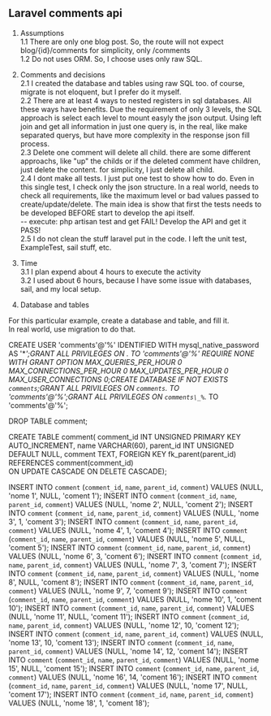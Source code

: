 ## Laravel comments api

1. Assumptions \
1.1 There are only one blog post. So, the route will not expect blog/{id}/comments for simplicity, only /comments \
1.2 Do not uses ORM. So, I choose uses only raw SQL. 



2. Comments and decisions \
2.1 I created the database and tables using raw SQL too. of course, migrate is not eloquent, but I prefer do it myself. \
2.2 There are at least 4 ways to nested registers in sql databases. All these ways have benefits. Due the requirement of only 3 levels, the SQL approach is select each level to mount easyly the json output. Using left join and get all information in just one query is, in the real, like make separated querys, but have more complexity in the response json fill process. \
2.3 Delete one comment will delete all child. there are some different approachs, like "up" the childs or if the deleted comment have children, just delete the content. for simplicity, I just delete all child. \
2.4 I dont make all tests. I just put one test to show how to do. Even in this single test, I check only the json structure. In a real world, needs to check all requirements, like the maximum level or bad values passed to create/update/delete. The main idea is show that first the tests needs to be developed BEFORE start to develop the api itself. \
-- execute: php artisan test    and get FAIL! Develop the API and get it PASS! \
2.5 I do not clean the stuff laravel put in the code. I left the unit test, ExampleTest, sail stuff, etc.

3. Time \
3.1 I plan expend about 4 hours to execute the activity\
3.2 I used about 6 hours, because I have some issue with databases, sail, and my local setup. 

4. Database and tables

For this particular example, create a database and table, and fill it. \
In real world, use migration to do that. 

CREATE USER 'comments'@'%' IDENTIFIED WITH mysql_native_password AS '***';GRANT ALL PRIVILEGES ON *.* TO 'comments'@'%' REQUIRE NONE WITH GRANT OPTION MAX_QUERIES_PER_HOUR 0 MAX_CONNECTIONS_PER_HOUR 0 MAX_UPDATES_PER_HOUR 0 MAX_USER_CONNECTIONS 0;CREATE DATABASE IF NOT EXISTS `comments`;GRANT ALL PRIVILEGES ON `comments`.* TO 'comments'@'%';GRANT ALL PRIVILEGES ON `comments\_%`.* TO 'comments'@'%';

DROP TABLE comment; 

CREATE TABLE comment(
comment_id INT UNSIGNED PRIMARY KEY AUTO_INCREMENT,
name VARCHAR(60),
parent_id INT UNSIGNED DEFAULT NULL,
comment TEXT,
FOREIGN KEY fk_parent(parent_id)
REFERENCES comment(comment_id)   
ON UPDATE CASCADE
ON DELETE CASCADE);

INSERT INTO `comment` (`comment_id`, `name`, `parent_id`, `comment`) VALUES (NULL, 'nome 1', NULL, 'coment 1');
INSERT INTO `comment` (`comment_id`, `name`, `parent_id`, `comment`) VALUES (NULL, 'nome 2', NULL, 'coment 2');
INSERT INTO `comment` (`comment_id`, `name`, `parent_id`, `comment`) VALUES (NULL, 'nome 3', 1, 'coment 3');
INSERT INTO `comment` (`comment_id`, `name`, `parent_id`, `comment`) VALUES (NULL, 'nome 4', 1, 'coment 4');
INSERT INTO `comment` (`comment_id`, `name`, `parent_id`, `comment`) VALUES (NULL, 'nome 5', NULL, 'coment 5');
INSERT INTO `comment` (`comment_id`, `name`, `parent_id`, `comment`) VALUES (NULL, 'nome 6', 3, 'coment 6');
INSERT INTO `comment` (`comment_id`, `name`, `parent_id`, `comment`) VALUES (NULL, 'nome 7', 3, 'coment 7');
INSERT INTO `comment` (`comment_id`, `name`, `parent_id`, `comment`) VALUES (NULL, 'nome 8', NULL, 'coment 8');
INSERT INTO `comment` (`comment_id`, `name`, `parent_id`, `comment`) VALUES (NULL, 'nome 9', 7, 'coment 9');
INSERT INTO `comment` (`comment_id`, `name`, `parent_id`, `comment`) VALUES (NULL, 'nome 10', 1, 'coment 10');
INSERT INTO `comment` (`comment_id`, `name`, `parent_id`, `comment`) VALUES (NULL, 'nome 11', NULL, 'coment 11');
INSERT INTO `comment` (`comment_id`, `name`, `parent_id`, `comment`) VALUES (NULL, 'nome 12', 10, 'coment 12');
INSERT INTO `comment` (`comment_id`, `name`, `parent_id`, `comment`) VALUES (NULL, 'nome 13', 10, 'coment 13');
INSERT INTO `comment` (`comment_id`, `name`, `parent_id`, `comment`) VALUES (NULL, 'nome 14', 12, 'coment 14');
INSERT INTO `comment` (`comment_id`, `name`, `parent_id`, `comment`) VALUES (NULL, 'nome 15', NULL, 'coment 15');
INSERT INTO `comment` (`comment_id`, `name`, `parent_id`, `comment`) VALUES (NULL, 'nome 16', 14, 'coment 16');
INSERT INTO `comment` (`comment_id`, `name`, `parent_id`, `comment`) VALUES (NULL, 'nome 17', NULL, 'coment 17');
INSERT INTO `comment` (`comment_id`, `name`, `parent_id`, `comment`) VALUES (NULL, 'nome 18', 1, 'coment 18');


